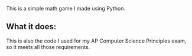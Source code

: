 This is a simple math game I made using Python.

## **What it does**:



This is also the code I used for my AP Computer Science Principles exam, so it meets all those requirements.
